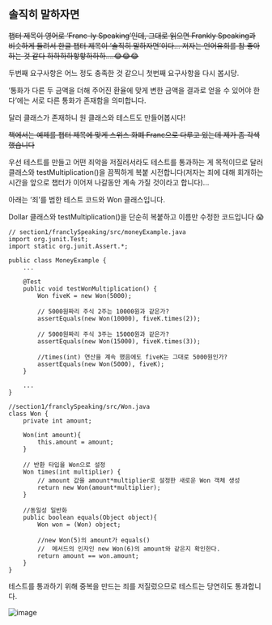 ## 솔직히 말하자면

~~챕터 제목이 영어로 ‘Franc-ly Speaking’인데, 그대로 읽으면 Frankly Speaking과 비슷하게 들려서 한글 챕터 제목이 ‘솔직히 말하자면’이다... 저자는 언어유희를 참 좋아하는 것 같다 하하하하핳핳하하하....😂😂😂~~

두번째 요구사항은 어느 정도 충족한 것 같으니 첫번째 요구사항을 다시 봅시당.

‘통화가 다른 두 금액을 더해 주어진 환율에 맞게 변한 금액을 결과로 얻을 수 있어야 한다’에는 서로 다른 통화가 존재함을 의미합니다.

달러 클래스가 존재하니 원 클래스와 테스트도 만들어봅시다!

~~책에서는 예제를 챕터 제목에 맞게 스위스 화폐 Franc으로 다루고 있는데 제가 좀 각색했습니다~~

우선 테스트를 만들고 어떤 죄악을 저질러서라도 테스트를 통과하는 게 목적이므로 달러 클래스와 testMultiplication()을 끔찍하게 복붙 시전합니다(저자는 죄에 대해 회개하는 시간을 앞으로 챕터가 이어져 나갈동안 계속 가질 것이라고 합니다)...

아래는 ‘죄’를 범한 테스트 코드와 Won 클래스입니다.

Dollar 클래스와 testMultiplication()을 단순히 복붙하고 이름만 수정한 코드입니다 😱

```
// section1/franclySpeaking/src/moneyExample.java
import org.junit.Test;
import static org.junit.Assert.*;

public class MoneyExample {
    ...

    @Test
    public void testWonMultiplication() {
        Won fiveK = new Won(5000);

        // 5000원짜리 주식 2주는 10000원과 같은가?
        assertEquals(new Won(10000), fiveK.times(2));

        // 5000원짜리 주식 3주는 15000원과 같은가?
        assertEquals(new Won(15000), fiveK.times(3));

        //times(int) 연산을 계속 했음에도 fiveK는 그대로 5000원인가?
        assertEquals(new Won(5000), fiveK);
    }

    ...
}
```

```
//section1/franclySpeaking/src/Won.java
class Won {
    private int amount;

    Won(int amount){
        this.amount = amount;
    }

    // 반환 타입을 Won으로 설정
    Won times(int multiplier) {
        // amount 값을 amount*multiplier로 설정한 새로운 Won 객체 생성
        return new Won(amount*multiplier);
    }

    //동일성 일반화
    public boolean equals(Object object){
        Won won = (Won) object;

        //new Won(5)의 amount가 equals()
        //  메서드의 인자인 new Won(6)의 amount와 같은지 확인한다.
        return amount == won.amount;
    }
}
```

테스트를 통과하기 위해 중복을 만드는 죄를 저질렀으므로 테스트는 당연히도 통과합니다.

![image](https://user-images.githubusercontent.com/30682847/149524766-c932ab5f-7c98-4182-aaef-8141ad84923a.png)

